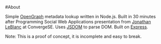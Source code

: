 #About

Simple [OpenGraph](http://ogp.me/) metadata lookup written in Node.js. Built in 30 minutes after Programming Social Web Applications presentation from [Jonathan LeBlanc](http://www.jcleblanc.com/) at ConvergeSE. Uses [JSDOM](https://github.com/tmpvar/jsdom) to parse DOM. Built on [Express](http://expressjs.com/).

Note: This is a proof of concept, it is incomplete and easy to break. 
